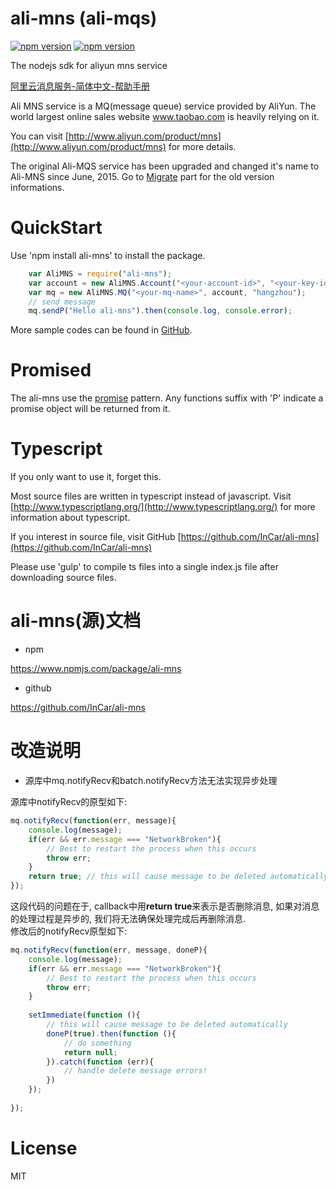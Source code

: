 # ali-mns (ali-mqs)
[![npm version](https://badge.fury.io/js/ali-mns.svg)](http://badge.fury.io/js/ali-mns)
[![npm version](https://badge.fury.io/js/ali-mqs.svg)](http://badge.fury.io/js/ali-mqs)

The nodejs sdk for aliyun mns service

[阿里云消息服务-简体中文-帮助手册](http://armclr.azurewebsites.net/Links/AliMNS?lang=zh-Hans)

Ali MNS service is a MQ(message queue) service provided by AliYun.
The world largest online sales website www.taobao.com is heavily relying on it.

You can visit [http://www.aliyun.com/product/mns](http://www.aliyun.com/product/mns) for more details.

The original Ali-MQS service has been upgraded and changed it's name to Ali-MNS since June, 2015.
Go to  [Migrate](#migrate) part for the old version informations.

# QuickStart
Use 'npm install ali-mns' to install the package.

```javascript
    var AliMNS = require("ali-mns");
    var account = new AliMNS.Account("<your-account-id>", "<your-key-id>", "<your-key-secret>");
    var mq = new AliMNS.MQ("<your-mq-name>", account, "hangzhou");
    // send message
    mq.sendP("Hello ali-mns").then(console.log, console.error);
```
More sample codes can be found in [GitHub](https://github.com/InCar/ali-mns/tree/master/test).

# Promised
The ali-mns use the [promise](https://www.npmjs.org/package/promise) pattern.
Any functions suffix with 'P' indicate a promise object will be returned from it.

# Typescript
If you only want to use it, forget this.

Most source files are written in typescript instead of javascript.
Visit [http://www.typescriptlang.org/](http://www.typescriptlang.org/) for more information about typescript.

If you interest in source file, visit GitHub [https://github.com/InCar/ali-mns](https://github.com/InCar/ali-mns)

Please use 'gulp' to compile ts files into a single index.js file after downloading source files. 

# ali-mns(源)文档

* npm

https://www.npmjs.com/package/ali-mns

* github

https://github.com/InCar/ali-mns

# 改造说明

* 源库中mq.notifyRecv和batch.notifyRecv方法无法实现异步处理

源库中notifyRecv的原型如下:

```javascript
mq.notifyRecv(function(err, message){
    console.log(message);
    if(err && err.message === "NetworkBroken"){
        // Best to restart the process when this occurs 
        throw err;
    }
    return true; // this will cause message to be deleted automatically 
});
```

   这段代码的问题在于, callback中用**return true**来表示是否删除消息, 如果对消息的处理过程是异步的, 我们将无法确保处理完成后再删除消息.
<br>
修改后的notifyRecv原型如下:

```javascript
mq.notifyRecv(function(err, message, doneP){
    console.log(message);
    if(err && err.message === "NetworkBroken"){
        // Best to restart the process when this occurs 
        throw err;
    }
    
    setImmediate(function (){
    	// this will cause message to be deleted automatically 
    	doneP(true).then(function (){
    		// do something
    		return null;
    	}).catch(function (err){
    		// handle delete message errors!
    	})
    });
    
});
```

# License
MIT
